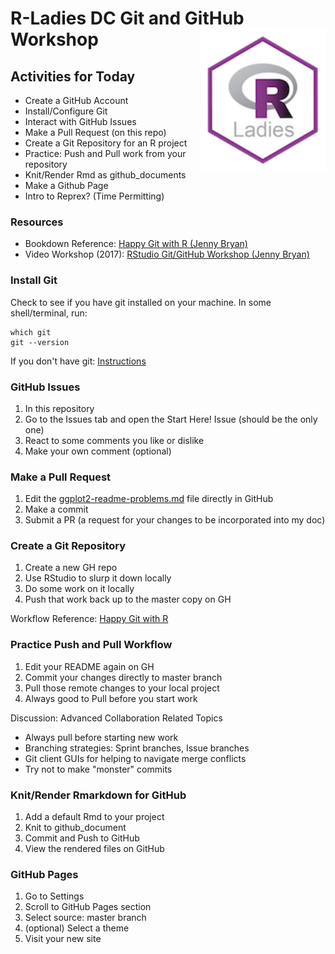 # R-Ladies DC Git and GitHub Workshop <img src="img/rladies.png" align="right" width=200/>

## Activities for Today

- Create a GitHub Account
- Install/Configure Git
- Interact with GitHub Issues
- Make a Pull Request (on this repo)
- Create a Git Repository for an R project
- Practice: Push and Pull work from your repository
- Knit/Render Rmd as github_documents
- Make a Github Page
- Intro to Reprex? (Time Permitting)

### Resources

- Bookdown Reference: [Happy Git with R (Jenny Bryan)](http://happygitwithr.com/)
- Video Workshop (2017): [RStudio Git/GitHub Workshop (Jenny Bryan)](https://www.rstudio.com/resources/videos/happy-git-and-gihub-for-the-user-tutorial/)

### Install Git

Check to see if you have git installed on your machine. In some shell/terminal, run:
```
which git
git --version
```

If you don't have git: [Instructions](http://happygitwithr.com/install-git.html#install-git) 

### GitHub Issues

1. In this repository
2. Go to the Issues tab and open the Start Here! Issue (should be the only one)
3. React to some comments you like or dislike 
4. Make your own comment (optional)

### Make a Pull Request

1. Edit the [ggplot2-readme-problems.md](https://github.com/kellobri/rladies-dc-github-wkshp/blob/master/ggplot2-readme-problems.md) file directly in GitHub
2. Make a commit
3. Submit a PR (a request for your changes to be incorporated into my doc)

### Create a Git Repository

1. Create a new GH repo
2. Use RStudio to slurp it down locally
3. Do some work on it locally
4. Push that work back up to the master copy on GH

Workflow Reference: [Happy Git with R](http://happygitwithr.com/new-github-first.html)

### Practice Push and Pull Workflow

1. Edit your README again on GH
2. Commit your changes directly to master branch
3. Pull those remote changes to your local project
4. Always good to Pull before you start work

Discussion: Advanced Collaboration Related Topics
- Always pull before starting new work 
- Branching strategies: Sprint branches, Issue branches
- Git client GUIs for helping to navigate merge conflicts
- Try not to make "monster" commits

### Knit/Render Rmarkdown for GitHub

1. Add a default Rmd to your project
2. Knit to github_document
3. Commit and Push to GitHub
4. View the rendered files on GitHub

### GitHub Pages

1. Go to Settings
2. Scroll to GitHub Pages section
3. Select source: master branch
4. (optional) Select a theme
5. Visit your new site



